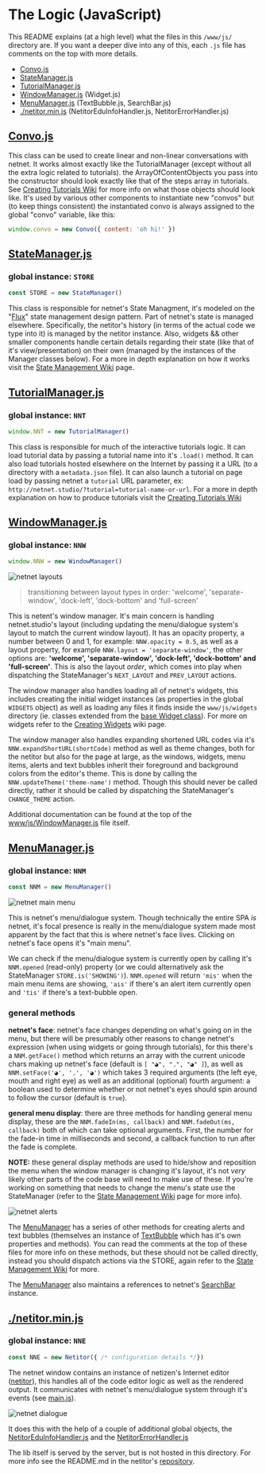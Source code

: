 # The Logic (JavaScript)

This README explains (at a high level) what the files in this `/www/js/` directory are. If you want a deeper dive into any of this, each `.js` file has comments on the top with more details.

- [Convo.js](https://github.com/netizenorg/netnet.studio/tree/master/www/js#convojs)
- [StateManager.js](https://github.com/netizenorg/netnet.studio/tree/master/www/js#statemanagerjs)
- [TutorialManager.js](https://github.com/netizenorg/netnet.studio/tree/master/www/js#tutorialmanagerjs)
- [WindowManager.js](https://github.com/netizenorg/netnet.studio/tree/master/www/js#windowmanager) (Widget.js)
- [MenuManager.js](https://github.com/netizenorg/netnet.studio/tree/master/www/js#menumanager) (TextBubble.js, SearchBar.js)
- [./netitor.min.js](https://github.com/netizenorg/netnet.studio/tree/master/www/js#netitorminjs) (NetitorEduInfoHandler.js, NetitorErrorHandler.js)


## [Convo.js](https://github.com/netizenorg/netnet.studio/blob/master/www/js/Convo.js)

This class can be used to create linear and non-linear conversations with netnet. It works almost exactly like the TutorialManager (except without all the extra logic related to tutorials). the ArrayOfContentObjects you pass into the constructor should look exactly like that of the steps array in tutorials. See [Creating Tutorials Wiki](https://github.com/netizenorg/netnet.studio/wiki/Creating-Tutorials) for more info on what those objects should look like. It's used by various other components to instantiate new "convos" but (to keep things consistent) the instantiated convo is always assigned to the global "convo" variable, like this:
```js
window.convo = new Convo({ content: 'oh hi!' })
```


## [StateManager.js](https://github.com/netizenorg/netnet.studio/blob/master/www/js/StateManager.js)
### global instance: `STORE`

```js
const STORE = new StateManager()
```

This class is responsible for netnet's State Managment, it's modeled on the
"[Flux](https://medium.com/hacking-and-gonzo/flux-vs-mvc-design-patterns-57b28c0f71b7)" state management design pattern. Part of netnet's state is managed elsewhere. Specifically, the netitor's history (in terms of the actual code we type into it) is managed by the netitor instance. Also, widgets && other smaller components handle certain details regarding their state (like that of it's view/presentation) on their own (managed by the instances of the Manager classes below). For a more in depth explanation on how it works visit the [State Management Wiki](https://github.com/netizenorg/netnet.studio/wiki/State-Management) page.


## [TutorialManager.js](https://github.com/netizenorg/netnet.studio/blob/master/www/js/StateManager.js)
### global instance: `NNT`

```js
window.NNT = new TutorialManager()
```

This class is responsible for much of the interactive tutorials logic. It can load tutorial data by passing a tutorial name into it's `.load()` method. It can also load tutorials hosted elsewhere on the Internet by passing it a URL (to a directory with a `metadata.json` file). It can also launch a tutorial on page load by passing netnet a `tutorial` URL parameter, ex: `http://netnet.studio/?tutorial=tutorial-name-or-url`. For a more in depth explanation on how to produce tutorials visit the [Creating Tutorials Wiki](https://github.com/netizenorg/netnet.studio/wiki/Creating-Tutorials)


## [WindowManager.js](https://github.com/netizenorg/netnet.studio/blob/master/www/js/WindowManager.js)
### global instance: `NNW`

```js
window.NNW = new WindowManager()
```

![netnet layouts](https://github.com/netizenorg/netnet.studio/wiki/layouts.gif)
> transitioning between layout types in order: 'welcome', 'separate-window', 'dock-left', 'dock-bottom' and 'full-screen'

This is netent's window manager. It's main concern is handling netnet.studio's layout (including updating the menu/dialogue system's layout to match the current window layout). It has an opacity property, a number between 0 and 1, for example: `NNW.opacity = 0.5`, as well as a layout property, for example `NNW.layout = 'separate-window'`, the other options are: **'welcome', 'separate-window', 'dock-left', 'dock-bottom' and 'full-screen'**. This is also the layout *order*, which comes into play when dispatching the StateManager's `NEXT_LAYOUT` and `PREV_LAYOUT` actions.

The window manager also handles loading all of netnet's widgets, this includes creating the initial widget instances (as properties in the global `WIDGETS` object) as well as loading any files it finds inside the `www/js/widgets` directory (ie. classes extended from the [base Widget class](https://github.com/netizenorg/netnet.studio/blob/master/www/js/Widget.js)). For more on widgets refer to the [Creating Widgets](https://github.com/netizenorg/netnet.studio/wiki/Creating-Widgets) wiki page.

The window manager also handles expanding shortened URL codes via it's `NNW.expandShortURL(shortCode)` method as well as theme changes, both for the netitor but also for the page at large, as the windows, widgets, menu items, alerts and text bubbles inherit their foreground and background colors from the editor's theme. This is done by calling the `NNW.updateTheme('theme-name')` method. Though this should never be called directly, rather it should be called by dispatching the StateManager's `CHANGE_THEME` action.

Additional documentation can be found at the top of the [www/js/WindowManager.js](https://github.com/netizenorg/netnet.studio/blob/master/www/js/WindowManager.js) file itself.


## [MenuManager.js](https://github.com/netizenorg/netnet.studio/blob/master/www/js/MenuManager.js)
### global instance: `NNM`

```js
const NNM = new MenuManager()
```

![netnet main menu](https://github.com/netizenorg/netnet.studio/wiki/main-menu.gif)

This is netnet's menu/dialogue system. Though technically the entire SPA *is* netnet, it's focal presence is really in the menu/dialogue system made most apparent by the fact that this is where netnet's face lives. Clicking on netnet's face opens it's "main menu".

We can check if the menu/dialogue system is currently open by calling it's `NNM.opened` (read-only) property (or we could alternatively ask the StateManager `STORE.is('SHOWING')`). `NNM.opened` will return `'mis'` when the main menu items are showing, `'ais'` if there's an alert item currently open and `'tis'` if there's a text-bubble open.

### general methods

**netnet's face**: netnet's face changes depending on what's going on in the menu, but there will be presumably other reasons to change netnet's expression (when using widgets or going through tutorials), for this there's a `NNM.getFace()` method which returns an array with the current unicode chars making up netnet's face (default is `[ "◕", "◞", "◕" ]`), as well as `NNM.setFace('◕', '◞', '◕')` which takes 3 required arguments (the left eye, mouth and right eye) as well as an additional (optional) fourth argument: a boolean used to determine whether or not netnet's eyes should spin around to follow the cursor (default is `true`).

**general menu display**: there are three methods for handling general menu display, these are the `NNM.fadeIn(ms, callback)` and `NNM.fadeOut(ms, callback)` both of which can take optional arguments. First, the number for the fade-in time in milliseconds and second, a callback function to run after the fade is complete.

**NOTE:** these general display methods are used to hide/show and reposition the menu when the window manager is changing it's layout, it's not *very* likely other parts of the code base will need to make use of these. If you're working on something that needs to change the menu's state use the StateManager (refer to the [State Management Wiki](https://github.com/netizenorg/netnet.studio/wiki/State-Management) page for more info).

![netnet alerts](https://github.com/netizenorg/netnet.studio/wiki/alerts.gif)

The [MenuManager](https://github.com/netizenorg/netnet.studio/blob/master/www/js/MenuManager.js) has a series of other methods for creating alerts and text bubbles (themselves an instance of [TextBubble](https://github.com/netizenorg/netnet.studio/blob/master/www/js/TextBubble.js) which has it's own properties and methods). You can read the comments at the top of these files for more info on these methods, but these should not be called directly, instead you should dispatch actions via the STORE, again refer to the [State Management Wiki](https://github.com/netizenorg/netnet.studio/wiki/State-Management) for more.

The [MenuManager](https://github.com/netizenorg/netnet.studio/blob/master/www/js/MenuManager.js) also maintains a references to netnet's [SearchBar](https://github.com/netizenorg/netnet.studio/blob/master/www/js/SearchBar.js) instance.


## [./netitor.min.js](https://github.com/netizenorg/netitor)
### global instance: `NNE`

```js
const NNE = new Netitor({ /* configuration details */})
```

The netnet window contains an instance of netizen's Internet editor ([netitor](https://github.com/netizenorg/netitor)), this handles all of the code editor logic as well as the rendered output. It communicates with netnet's menu/dialogue system through it's events (see [main.js](https://github.com/netizenorg/netnet.studio/blob/master/www/js/main.js)).

![netnet dialogue](https://github.com/netizenorg/netnet.studio/wiki/dialogue.gif)

It does this with the help of a couple of additional global objects, the [NetitorEduInfoHandler.js](https://github.com/netizenorg/netnet.studio/blob/master/www/js/NetitorEduInfoHandler.js) and the [NetitorErrorHandler.js](https://github.com/netizenorg/netnet.studio/blob/master/www/js/NetitorErrorHandler.js)

The lib itself is served by the server, but is not hosted in this directory. For more info see the README.md in the netitor's [repository](https://github.com/netizenorg/netitor).
